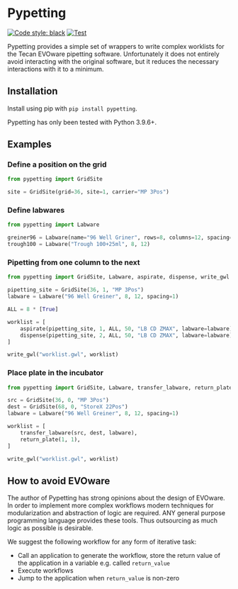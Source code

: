 # Pypetting

[![Code style: black](https://img.shields.io/badge/code%20style-black-000000.svg)](https://github.com/psf/black)
[![Test](https://github.com/sirno/pypetting/actions/workflows/test.yml/badge.svg)](https://github.com/sirno/pypetting/actions/workflows/test.yml)

Pypetting provides a simple set of wrappers to write complex worklists for the
Tecan EVOware pipetting software. Unfortunately it does not entirely avoid
interacting with the original software, but it reduces the necessary
interactions with it to a minimum.

## Installation

Install using pip with `pip install pypetting`.

Pypetting has only been tested with Python 3.9.6+.

## Examples

### Define a position on the grid

```python
from pypetting import GridSite

site = GridSite(grid=36, site=1, carrier="MP 3Pos")
```

### Define labwares

```python
from pypetting import Labware

greiner96 = Labware(name="96 Well Griner", rows=8, columns=12, spacing=1)
trough100 = Labware("Trough 100+25ml", 8, 12)
```

### Pipetting from one column to the next

```python
from pypetting import GridSite, Labware, aspirate, dispense, write_gwl

pipetting_site = GridSite(36, 1, "MP 3Pos")
labware = Labware("96 Well Greiner", 8, 12, spacing=1)

ALL = 8 * [True]

worklist = [
    aspirate(pipetting_site, 1, ALL, 50, "LB CD ZMAX", labware=labware),
    dispense(pipetting_site, 2, ALL, 50, "LB CD ZMAX", labware=labware),
]

write_gwl("worklist.gwl", worklist)
```

### Place plate in the incubator

```python
from pypetting import GridSite, Labware, transfer_labware, return_plate, write_gwl

src = GridSite(36, 0, "MP 3Pos")
dest = GridSite(68, 0, "StoreX 22Pos")
labware = Labware("96 Well Greiner", 8, 12, spacing=1)

worklist = [
    transfer_labware(src, dest, labware),
    return_plate(1, 1),
]

write_gwl("worklist.gwl", worklist)
```

## How to avoid EVOware

The author of Pypetting has strong opinions about the design of EVOware. In
order to implement more complex workflows modern techniques for modularization
and abstraction of logic are required. ANY general purpose programming language
provides these tools. Thus outsourcing as much logic as possible is desirable.

We suggest the following workflow for any form of iterative task:

- Call an application to generate the workflow, store the return value of the
  application in a variable e.g. called `return_value`
- Execute workflows
- Jump to the application when `return_value` is non-zero
